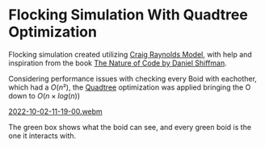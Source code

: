 # Flocking Simulation With Quadtree Optimization

Flocking simulation created utilizing [Craig Raynolds Model](https://www.red3d.com/cwr/boids/), with help and inspiration from the book 
[The Nature of Code by Daniel Shiffman](https://natureofcode.com/book/chapter-6-autonomous-agents/). 

Considering performance issues with checking every Boid with eachother, which had a $O(n²)$, the [Quadtree](https://en.wikipedia.org/wiki/Quadtree) optimization was applied
bringing the O down to $O(n \times log(n))$

[2022-10-02-11-19-00.webm](https://user-images.githubusercontent.com/87816562/193459099-2537de08-5fea-411f-95ee-0108d931bc1d.webm)

The green box shows what the boid can see, and every green boid is the one it interacts with.
